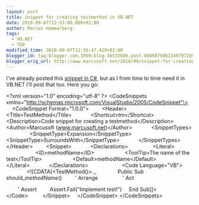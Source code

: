 ```yaml
---
layout: post
title: Snippet for creating testmethod in VB.NET
date: 2010-09-07T12:53:00.000+02:00
author: Marcus Hammarberg
tags:
  - VB.NET
  - TDD
modified_time: 2010-09-07T12:56:47.429+02:00
blogger_id: tag:blogger.com,1999:blog-36533086.post-8686879862246797209
blogger_orig_url: http://www.marcusoft.net/2010/09/snippet-for-creating-testmethod-in.html
---
```



I've already posted this [snippet in
C#](http://www.marcusoft.net/2009/02/snippet-for-creating-testmethod-in-c.html),
but as I from time to time need it in VB.NET I'll post that too. Here
you go:

\<?xml version="1.0" encoding="utf-8" ?\>
\<CodeSnippets 
xmlns="http://schemas.microsoft.com/VisualStudio/2005/CodeSnippet"\>
    \<CodeSnippet Format="1.0.0"\>
        \<Header\>
            \<Title\>TestMethod\</Title\>
            \<Shortcut\>tm\</Shortcut\>
            \<Description\>Code snippet for creating a
testmethod\</Description\>
            \<Author\>Marcusoft (www.marcusoft.net)\</Author\>
            \<SnippetTypes\>
                \<SnippetType\>Expansion\</SnippetType\>
                \<SnippetType\>SurroundsWith\</SnippetType\>
            \</SnippetTypes\>
        \</Header\>
        \<Snippet\>
            \<Declarations\>
                \<Literal\>
                    \<ID\>methodName\</ID\>
                    \<ToolTip\>The name of the test\</ToolTip\>
                    \<Default\>methodName\</Default\>
                \</Literal\>
            \</Declarations\>          
            \<Code Language="VB"\>
              \<!\[CDATA\[\<TestMethod()\> \_
              Public Sub should\_$methodName$()
        ' Arrange
       
        ' Act

        ' Assert
        Assert.Fail("Implement test!")
    End Sub\]\]\>
            \</Code\> 
        \</Snippet\>
    \</CodeSnippet\>
\</CodeSnippets\>
